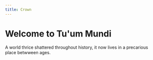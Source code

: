 ```yaml
---
title: Crown
---
```

# Welcome to Tu'um Mundi
A world thrice shattered throughout history, it now lives in a precarious place betwween ages. 
